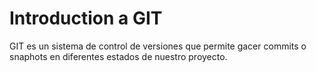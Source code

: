 # Introduction a GIT

GIT es un sistema de control de versiones que permite gacer commits o snaphots en diferentes estados de nuestro proyecto.
